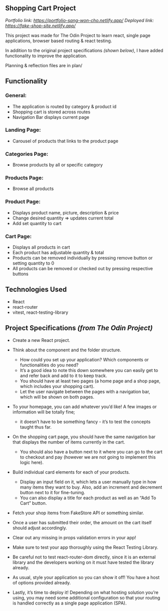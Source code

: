 ## **Shopping Cart Project**

_Portfolio link: https://portfolio-sang-won-cho.netlify.app/_
_Deployed link: https://fake-shop-site.netlify.app/_

This project was made for The Odin Project to learn react, single page applications, browser based routing & react testing.

In addition to the original project specifications _(shown below)_, I have added functionality to improve the application.

Planning & reflection files are in plan/

## **Functionality**

### General:

- The application is routed by category & product id
- Shopping cart is stored across routes
- Navigation Bar displays current page

### Landing Page:

- Carousel of products that links to the product page

### Categories Page:

- Browse products by all or specific category

### Products Page:

- Browse all products

### Product Page:

- Displays product name, picture, description & price
- Change desired quantity => updates current total
- Add set quantity to cart

### Cart Page:

- Displays all products in cart
- Each product has adjustable quantity & total
- Products can be removed individually by pressing remove button or setting quantity to 0
- All products can be removed or checked out by pressing respective buttons

## **Technologies Used**

- React
- react-router
- vitest, react-testing-library

## **Project Specifications** _(from The Odin Project)_

- Create a new React project.

- Think about the component and the folder structure.

  - How could you set up your application? Which components or functionalities do you need?
  - It’s a good idea to note this down somewhere you can easily get to and refer back and add to it to keep track.
  - You should have at least two pages (a home page and a shop page, which includes your shopping cart).
  - Let the user navigate between the pages with a navigation bar, which will be shown on both pages.

- To your homepage, you can add whatever you’d like! A few images or information will be totally fine;

  - it doesn’t have to be something fancy - it’s to test the concepts taught thus far.

- On the shopping cart page, you should have the same navigation bar that displays the number of items currently in the cart.

  - You should also have a button next to it where you can go to the cart to checkout and pay (however we are not going to implement this logic here).

- Build individual card elements for each of your products.

  - Display an input field on it, which lets a user manually type in how many items they want to buy. Also, add an increment and decrement button next to it for fine-tuning.
  - You can also display a title for each product as well as an “Add To Cart” button.

- Fetch your shop items from FakeStore API or something similar.
- Once a user has submitted their order, the amount on the cart itself should adjust accordingly.
- Clear out any missing in props validation errors in your app!
- Make sure to test your app thoroughly using the React Testing Library.
- Be careful not to test react-router-dom directly, since it is an external library and the developers working on it must have tested the library already.
- As usual, style your application so you can show it off! You have a host of options provided already.
- Lastly, it’s time to deploy it! Depending on what hosting solution you’re using, you may need some additional configuration so that your routing is handled correctly as a single page application (SPA).
